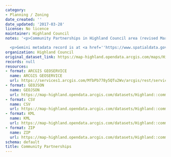 ```yaml
---
category:
- Planning / Zoning
date_created: ''
date_updated: '2017-03-28'
license: No licence
maintainer: Highland Council
notes: '<p>Community Partnerships in Highland Council area (revised March 2017).</p>

  <p>Gemini metadata record is at <a href=''https://www.spatialdata.gov.scot/geonetwork/srv/eng/catalog.search#/metadata/55254015-cf99-4021-a9be-cdc3c9b40358''>https://www.spatialdata.gov.scot/geonetwork/srv/eng/catalog.search#/metadata/55254015-cf99-4021-a9be-cdc3c9b40358</a>.</p>'
organization: Highland Council
original_dataset_link: https://map-highland.opendata.arcgis.com/maps/Highland::community-partnerships
records: null
resources:
- format: ARCGIS GEOSERVICE
  name: ARCGIS GEOSERVICE
  url: https://services1.arcgis.com/MfbPb778y5QTu2Wv/arcgis/rest/services/CommunityPartnerships/FeatureServer/0
- format: GEOJSON
  name: GEOJSON
  url: https://map-highland.opendata.arcgis.com/datasets/Highland::community-partnerships.geojson?outSR=%7B%22latestWkid%22%3A27700%2C%22wkid%22%3A27700%7D
- format: CSV
  name: CSV
  url: https://map-highland.opendata.arcgis.com/datasets/Highland::community-partnerships.csv?outSR=%7B%22latestWkid%22%3A27700%2C%22wkid%22%3A27700%7D
- format: KML
  name: KML
  url: https://map-highland.opendata.arcgis.com/datasets/Highland::community-partnerships.kml?outSR=%7B%22latestWkid%22%3A27700%2C%22wkid%22%3A27700%7D
- format: ZIP
  name: ZIP
  url: https://map-highland.opendata.arcgis.com/datasets/Highland::community-partnerships.zip?outSR=%7B%22latestWkid%22%3A27700%2C%22wkid%22%3A27700%7D
schema: default
title: Community Partnerships
---
```

